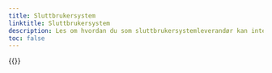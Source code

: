 ```yaml
---
title: Sluttbrukersystem
linktitle: Sluttbrukersystem
description: Les om hvordan du som sluttbrukersystemleverandør kan integrere mot våre API og bruke Altinn Autorisasjon gjennom dine systemer
toc: false
---
```


{{<children />}}
